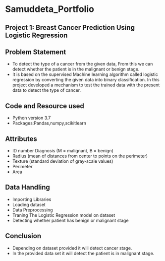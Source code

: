 # Samuddeta_Portfolio

## Project 1: Breast Cancer Prediction Using Logistic Regression
## Problem Statement 
* To detect the type of a cancer from the given data, From this we can detect whether the patient is in the malignant or benign stage.
* It is based on the supervised Machine learning algorithm called logistic regression by converting the given data into binary classification. In this project developed a mechanism to test the trained data with the present data to detect the type of cancer. 

## Code and Resource used 
* Python version 3.7 
* Packages:Pandas,numpy,scikitlearn 

## Attributes 
* ID number Diagnosis (M = malignant, B = benign) 
* Radius (mean of distances from center to points on the perimeter) 
* Texture (standard deviation of gray-scale values) 
* Perimeter
* Area

## Data Handling 
* Importing Libraries 
* Loading dataset 
* Data Preprocessing 
* Traning The Logistic Regression model on dataset 
* Detecting whether patient has benign or malignant stage

## Conclusion 
* Depending on dataset provided it will detect cancer stage.
* In the provided data set it will detect the patient is in malignant stage.
